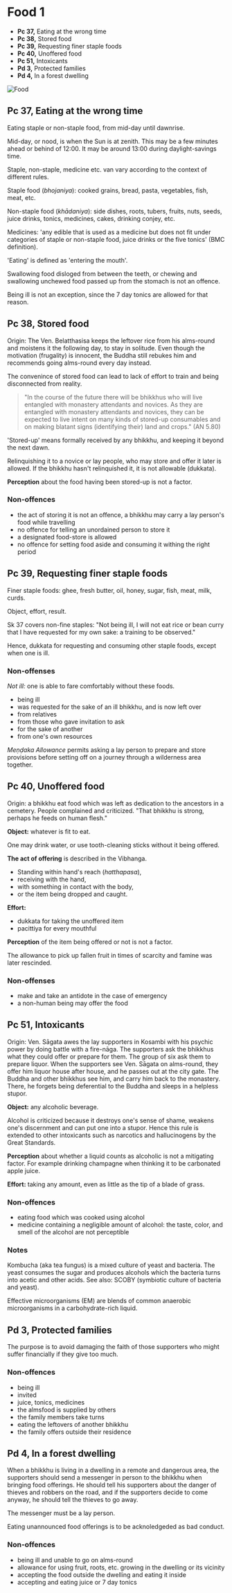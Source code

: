 # Food 1

-   **Pc 37,** Eating at the wrong time
-   **Pc 38,** Stored food
-   **Pc 39,** Requesting finer staple foods
-   **Pc 40,** Unoffered food
-   **Pc 51,** Intoxicants
-   **Pd 3,** Protected families
-   **Pd 4,** In a forest dwelling

![Food](./includes/mindmaps/food.png)

<!-- latex
\clearpage
-->

## Pc 37, Eating at the wrong time

Eating staple or non-staple food, from mid-day until dawnrise.

Mid-day, or nood, is when the Sun is at zenith. This may be a few minutes ahead
or behind of 12:00. It may be around 13:00 during daylight-savings time.

Staple, non-staple, medicine etc. van vary according to the context of different rules.

Staple food (*bhojaniya*): cooked grains, bread, pasta, vegetables, fish, meat, etc.

Non-staple food (*khādaniya*): side dishes, roots, tubers, fruits, nuts, seeds,
juice drinks, tonics, medicines, cakes, drinking conjey, etc.

Medicines: 'any edible that is used as a medicine but does not fit under
categories of staple or non-staple food, juice drinks or the five tonics' (BMC
definition).

'Eating' is defined as 'entering the mouth'.

Swallowing food disloged from between the teeth, or chewing and swallowing
unchewed food passed up from the stomach is not an offence.

Being ill is not an exception, since the 7 day tonics are allowed for that
reason.

## Pc 38, Stored food

Origin: The Ven. Belatthasisa keeps the leftover rice from his alms-round and
moistens it the following day, to stay in solitude. Even though the motivation
(frugality) is innocent, the Buddha still rebukes him and recommends going
alms-round every day instead.

The convenince of stored food can lead to lack of effort to train and being
disconnected from reality.

> "In the course of the future there will be bhikkhus who will live entangled
> with monastery attendants and novices. As they are entangled with monastery
> attendants and novices, they can be expected to live intent on many kinds of
> stored-up consumables and on making blatant signs (identifying their) land and
> crops." (AN 5.80)

'Stored-up' means formally received by any bhikkhu, and keeping it beyond the
next dawn.

Relinquishing it to a novice or lay people, who may store and offer it later is
allowed. If the bhikkhu hasn't relinquished it, it is not allowable (dukkata).

**Perception** about the food having been stored-up is not a factor.

### Non-offences

- the act of storing it is not an offence, a bhikkhu may carry a lay person's
  food while travelling
- no offence for telling an unordained person to store it
- a designated food-store is allowed
- no offence for setting food aside and consuming it withing the right period

<!-- latex
\clearpage
-->

## Pc 39, Requesting finer staple foods

Finer staple foods: ghee, fresh butter, oil, honey, sugar, fish, meat,
milk, curds.

Object, effort, result.

Sk 37 covers non-fine staples: "Not being ill, I will not eat rice or
bean curry that I have requested for my own sake: a training to be
observed."

Hence, dukkata for requesting and consuming other staple foods, except
when one is ill.

### Non-offenses

*Not ill:* one is able to fare comfortably without these foods.

<!-- latex
\begin{multicols}{2}
-->

-   being ill
-   was requested for the sake of an ill bhikkhu, and is now left over
-   from relatives
-   from those who gave invitation to ask
-   for the sake of another
-   from one's own resources

<!-- latex
\end{multicols}
-->

*Meṇḍaka Allowance* permits asking a lay person to prepare and store provisions
before setting off on a journey through a wilderness area together.

## Pc 40, Unoffered food

Origin: a bhikkhu eat food which was left as dedication to the ancestors in a
cemetery. People complained and criticized. "That bhikkhu is strong, perhaps he
feeds on human flesh."

**Object:** whatever is fit to eat.

One may drink water, or use tooth-cleaning sticks without it being offered.

**The act of offering** is described in the Vibhanga.

- Standing within hand's reach (*hatthapasa*),
- receiving with the hand,
- with something in contact with the body,
- or the item being dropped and caught.

**Effort:**

- dukkata for taking the unoffered item
- pacittiya for every mouthful

**Perception** of the item being offered or not is not a factor.

The allowance to pick up fallen fruit in times of scarcity and famine was later
rescinded.

### Non-offenses

- make and take an antidote in the case of emergency
- a non-human being may offer the food

<!-- latex
\clearpage
-->

## Pc 51, Intoxicants

Origin: Ven. Sāgata awes the lay supporters in Kosambi with his psychic power by
doing battle with a fire-nāga. The supporters ask the bhikkhus what they could
offer or prepare for them. The group of six ask them to prepare liquor. When the
supporters see Ven. Sāgata on alms-round, they offer him liquor house after
house, and he passes out at the city gate. The Buddha and other bhikkhus see
him, and carry him back to the monastery. There, he forgets being deferential to
the Buddha and sleeps in a helpless stupor.

**Object:** any alcoholic beverage.

Alcohol is criticized because it destroys one's sense of shame, weakens one's
discernment and can put one into a stupor. Hence this rule is extended to other
intoxicants such as narcotics and hallucinogens by the Great Standards.

**Perception** about whether a liquid counts as alcoholic is not a mitigating
factor. For example drinking champagne when thinking it to be carbonated apple
juice.

**Effort:** taking any amount, even as little as the tip of a blade of grass.

### Non-offences

- eating food which was cooked using alcohol
- medicine containing a negligible amount of alcohol: the taste, color, and
  smell of the alcohol are not perceptible
  
### Notes

Kombucha (aka tea fungus) is a mixed culture of yeast and bacteria. The yeast
consumes the sugar and produces alcohols which the bacteria turns into acetic
and other acids. See also: SCOBY (symbiotic culture of bacteria and yeast).

Effective microorganisms (EM) are blends of common anaerobic microorganisms in a
carbohydrate-rich liquid.

<!-- latex
\clearpage
-->

## Pd 3, Protected families

The purpose is to avoid damaging the faith of those supporters who might
suffer financially if they give too much.

### Non-offences

<!-- latex
\begin{multicols}{2}
-->

-   being ill
-   invited
-   juice, tonics, medicines
-   the almsfood is supplied by others
-   the family members take turns
-   eating the leftovers of another bhikkhu
-   the family offers outside their residence

<!-- latex
\end{multicols}
-->
## Pd 4, In a forest dwelling

When a bhikkhu is living in a dwelling in a remote and dangerous area, the
supporters should send a messenger in person to the bhikkhu when bringing food
offerings. He should tell his supporters about the danger of thieves and robbers
on the road, and if the supporters decide to come anyway, he should tell the
thieves to go away.

The messenger must be a lay person.

Eating unannounced food offerings is to be acknoledgeded as bad conduct.

### Non-offences

- being ill and unable to go on alms-round
- allowance for using fruit, roots, etc. growing in the dwelling or its vicinity
- accepting the food outside the dwelling and eating it inside
- accepting and eating juice or 7 day tonics
